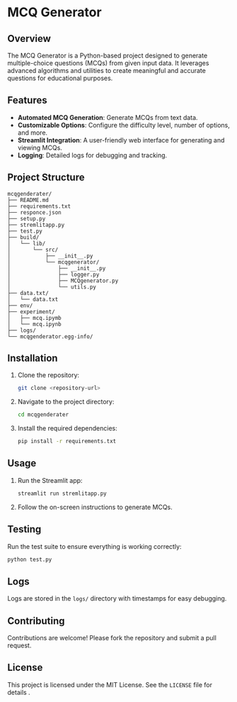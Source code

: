 # MCQ Generator

## Overview
The MCQ Generator is a Python-based project designed to generate multiple-choice questions (MCQs) from given input data. It leverages advanced algorithms and utilities to create meaningful and accurate questions for educational purposes.

## Features
- **Automated MCQ Generation**: Generate MCQs from text data.
- **Customizable Options**: Configure the difficulty level, number of options, and more.
- **Streamlit Integration**: A user-friendly web interface for generating and viewing MCQs.
- **Logging**: Detailed logs for debugging and tracking.

## Project Structure
```
mcqgenderater/
├── README.md
├── requirements.txt
├── responce.json
├── setup.py
├── stremlitapp.py
├── test.py
├── build/
│   └── lib/
│       └── src/
│           ├── __init__.py
│           └── mcqgenerator/
│               ├── __init__.py
│               ├── logger.py
│               ├── MCQgenerator.py
│               └── utils.py
├── data.txt/
│   └── data.txt
├── env/
├── experiment/
│   ├── mcq.ipymb
│   └── mcq.ipynb
├── logs/
└── mcqgenderator.egg-info/
```

## Installation
1. Clone the repository:
   ```bash
   git clone <repository-url>
   ```
2. Navigate to the project directory:
   ```bash
   cd mcqgenderater
   ```
3. Install the required dependencies:
   ```bash
   pip install -r requirements.txt
   ```

## Usage
1. Run the Streamlit app:
   ```bash
   streamlit run stremlitapp.py
   ```
2. Follow the on-screen instructions to generate MCQs.

## Testing
Run the test suite to ensure everything is working correctly:
```bash
python test.py
```

## Logs
Logs are stored in the `logs/` directory with timestamps for easy debugging.

## Contributing
Contributions are welcome! Please fork the repository and submit a pull request.

## License
This project is licensed under the MIT License. See the `LICENSE` file for details .
